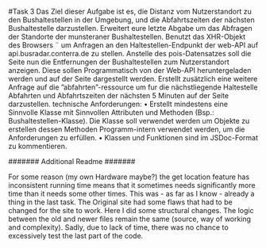 #Task 3
Das Ziel dieser Aufgabe ist es, die Distanz vom Nutzerstandort
zu den Bushaltestellen in der Umgebung, und die Abfahrtszeiten der
nächsten Bushaltestelle darzustellen.
Erweitert eure letzte Abgabe um das Abfragen der Standorte der
munsteraner Bushaltestellen. Benutzt das XHR-Objekt des Browsers ¨
um Anfragen an den Haltestellen-Endpunkt der web-API auf
api.busradar.conterra.de zu stellen.
Anstelle des pois-Datensatzes soll die Seite nun die Entfernungen
der Bushaltestellen zum Nutzerstandort anzeigen. Diese sollen Programmatisch von der Web-API heruntergeladen werden und auf der
Seite dargestellt werden.
Erstellt zusätzlich eine weitere Anfrage auf die ”abfahrten”-ressource
um fur die nächstliegende Haltestelle Abfahrten und Abfahrtszeiten der
nächsten 5 Minuten auf der Seite darzustellen.
technische Anforderungen:
• Erstellt mindestens eine Sinnvolle Klasse mit Sinnvollen Attributen und Methoden (Bsp.: Bushaltestellen-Klasse). Die Klasse
soll verwendet werden um Objekte zu erstellen dessen Methoden
Programm-intern verwendet werden, um die Anforderungen zu
erfüllen.
• Klassen und Funktionen sind im JSDoc-Format zu kommentieren.

####### Additional Readme #######

For some reason (my own Hardware maybe?) the get location feature has inconsistent running time means that it sometimes needs significantly more time than it needs some other times. This was - as far as I know - already a thing in the last task.
The Original site had some flaws that had to be changed for the site to work. Here I did some structural changes. The logic between the old and newer files remain the same (source, way of working and complexity).
Sadly, due to lack of time, there was no chance to excessively test the last part of the code.

